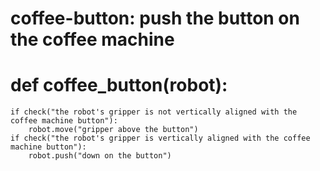 # coffee-button: push the button on the coffee machine
# def coffee_button(robot):
    if check("the robot's gripper is not vertically aligned with the coffee machine button"):
        robot.move("gripper above the button")
    if check("the robot's gripper is vertically aligned with the coffee machine button"):
        robot.push("down on the button")